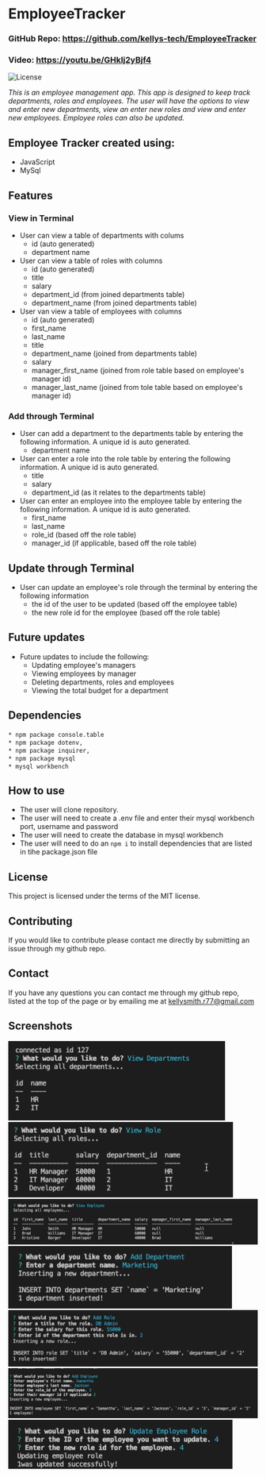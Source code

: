 # EmployeeTracker

### GitHub Repo: https://github.com/kellys-tech/EmployeeTracker
### Video: https://youtu.be/GHkIj2yBjf4

![License](https://img.shields.io/badge/license-MIT-blue)

*This is an employee management app. This app is designed to keep track departments, roles and employees. The user will have the options to view and enter new departments, view an enter new roles and view and enter new employees. Employee roles can also be updated.*

## Employee Tracker created using:
* JavaScript
* MySql

## Features
### View in Terminal
* User can view a table of departments with colums
    * id (auto generated)
    * department name
* User can view a table of roles with columns
    * id (auto generated)
    * title
    * salary
    * department_id (from joined departments table)
    * department_name (from joined departments table)
* User van view a table of employees with columns
    * id (auto generated)
    * first_name
    * last_name
    * title
    * department_name (joined from departments table)
    * salary
    * manager_first_name (joined from role table based on employee's manager id)
    * manager_last_name (joined from tole table based on employee's manager id)

### Add through Terminal
* User can add a department to the departments table by entering the following information. A unique id is auto generated.
    * department name
* User can enter a role into the role table by entering the following information. A unique id is auto generated.
    * title
    * salary
    * department_id (as it relates to the departments table)
* User can enter an employee into the employee table by entering the following information. A unique id is auto generated.
    * first_name
    * last_name
    * role_id (based off the role table)
    * manager_id (if applicable, based off the role table)

## Update through Terminal
* User can update an employee's role through the terminal by entering the following information
    * the id of the user to be updated (based off the employee table)
    * the new role id for the employee (based off the role table)

## Future updates
* Future updates to include the following:
    * Updating employee's managers
    * Viewing employees by manager
    * Deleting departments, roles and employees
    * Viewing the total budget for a department

## Dependencies
    * npm package console.table
    * npm package dotenv,
    * npm package inquirer,
    * npm package mysql
    * mysql workbench

## How to use
* The user will clone repository.
* The user will need to create a .env file and enter their mysql workbench port, username and password
* The user will need to create the database in mysql workbench
* The user will need to do an `npm i` to install dependencies that are listed in tihe package.json file

## License
This project is licensed under the terms of the MIT license.

## Contributing
If you would like to contribute please contact me directly by submitting an issue through my github repo.

## Contact
If you have any questions you can contact me through my github repo, listed at the top of the page or by emailing me at kellysmith.r77@gmail.com

## Screenshots
![ViewDepartments](/assets/ViewDepartments.png)
![ViewRole](/assets/ViewRole.png)
![ViewEmployee](/assets/ViewEmployee.png)
![AddDepartment](/assets/NewDepartment.png)
![AddRole](/assets/NewRole.png)
![AddEmployee](/assets/NewEmployee.png)
![UpdateEmployeeRole](/assets/UupdateEmployeeRole.png)
